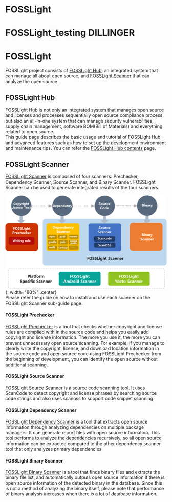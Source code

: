 # FOSSLight
# FOSSLight_testing DILLINGER
# FOSSLight

FOSSLight project consists of [FOSSLight Hub](#fosslight-hub), an integrated system that can manage all about open source, and [FOSSLight Scanner](#fosslight-scanner) that can analyze the open source.

## FOSSLight Hub
[FOSSLight Hub](https://github.com/fosslight/fosslight) is not only an integrated system that manages open source and licenses and processes sequentially open source compliance process, but also an all-in-one system that can manage security vulnerabilities, supply chain management, software BOM(Bill of Materials) and everything related to open source.    
This guide page describes the basic usage and tutorial of FOSSLight Hub and advanced features such as how to set up the development environment and maintenance tips. You can refer the [FOSSLight Hub contents](about) page.

## FOSSLight Scanner
[FOSSLight Scanner](scanner) is composed of four scanners: Prechecker, Dependency Scanner, Source Scanner, and Binary Scanner. FOSSLight Scanner can be used to generate integrated results of the four scanners.
<br/><br/>
![](scanner/images/fosslight_scanner_overview.png){: width="80%" .center}
<br/>
Please refer the guide on how to install and use each scanner on the FOSSLight Scanner sub-guide page.

#### FOSSLight Prechecker
[FOSSLight Prechecker](scanner/1_prechecker.md) is a tool that checks whether copyright and license rules are complied with in the source code and helps you easily add copyright and license information. The more you use it, the more you can prevent unnecessary open source scanning. For example, if you manage to clearly write the copyright, license, and download location information in the source code and open source code using FOSSLight Prechecker from the beginning of development, you can identify the open source without additional scanning.

#### FOSSLight Source Scanner
[FOSSLight Source Scanner](scanner/2_source.md) is a source code scanning tool. It uses ScanCode to detect copyright and license phrases by searching source code strings and also  uses scanoss to support code snippet scanning.

#### FOSSLight Dependency Scanner
[FOSSLight Dependency Scanner](scanner/3_dependency.md) is a tool that extracts open source information through analyzing dependencies on multiple package managers. It can generate report files with open source information. This tool performs to analyze the dependencies recursively, so all open source information can be extracted compared to the other dependency scanner tool that only analyzes primary dependencies.

#### FOSSLight Binary Scanner
[FOSSLight Binary Scanner](scanner/4_binary.md) is a tool that finds binary files and extracts the binary file list, and automatically outputs open source information if there is open source information of the detected binary in the database. Since this is not a method of analyzing the binary itself, please note that performance of binary analysis increases when there is a lot of database information.
